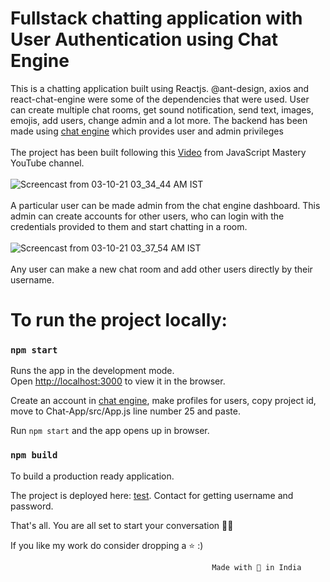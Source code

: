 # Fullstack chatting application  with User Authentication using Chat Engine

This is a chatting application built using Reactjs. @ant-design, axios and react-chat-engine were some of the dependencies that were used. User can create multiple chat rooms, get sound notification, send text, images, emojis, add users, change admin and a lot more. The backend has been made using [chat engine](https://chatengine.io/) which provides user and admin privileges <br><br>
The project has been built following this [Video](https://youtu.be/jcOKU9f86XE) from JavaScript Mastery YouTube channel. <br><br>
![Screencast from 03-10-21 03_34_44 AM IST](https://user-images.githubusercontent.com/55712612/135733112-033dac7e-12e0-496a-8385-4d8583120d53.gif) <br><br>
A particular user can be made admin from the chat engine dashboard. This admin can create accounts for other users, who can login with the credentials provided to them and start chatting in a room. <br><br>
![Screencast from 03-10-21 03_37_54 AM IST](https://user-images.githubusercontent.com/55712612/135733118-d92341aa-0b8b-4694-94aa-a64e4c727453.gif) <br><br>
Any user can make a new chat room and add other users directly by their username.
















# To run the project locally:

### `npm start`

Runs the app in the development mode.\
Open [http://localhost:3000](http://localhost:3000) to view it in the browser.

Create an account in [chat engine](https://chatengine.io/), make profiles for users, copy project id, move to Chat-App/src/App.js  line number 25 and paste.

Run `npm start` and the app opens up in browser. 

### `npm build`

To build a production ready application.


The project is deployed here: [test](https://roy-chat-app.netlify.app/). Contact for getting username and password.

That's all. You are all set to start your conversation 💯💯 <br>

If you like my work do consider dropping a ⭐️ :)

                                                 Made with 💙️ in India
